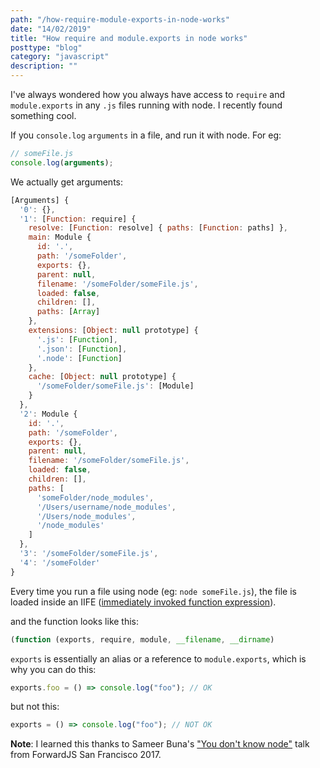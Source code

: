 ```yaml
---
path: "/how-require-module-exports-in-node-works"
date: "14/02/2019"
title: "How require and module.exports in node works"
posttype: "blog"
category: "javascript"
description: ""
---
```


I've always wondered how you always have access to `require` and `module.exports` in any `.js` files running with node. I recently found something cool.

If you `console.log` `arguments` in a file, and run it with node. For eg:

```javascript
// someFile.js
console.log(arguments);
```

We actually get arguments:

```javascript
[Arguments] {
  '0': {},
  '1': [Function: require] {
    resolve: [Function: resolve] { paths: [Function: paths] },
    main: Module {
      id: '.',
      path: '/someFolder',
      exports: {},
      parent: null,
      filename: '/someFolder/someFile.js',
      loaded: false,
      children: [],
      paths: [Array]
    },
    extensions: [Object: null prototype] {
      '.js': [Function],
      '.json': [Function],
      '.node': [Function]
    },
    cache: [Object: null prototype] {
      '/someFolder/someFile.js': [Module]
    }
  },
  '2': Module {
    id: '.',
    path: '/someFolder',
    exports: {},
    parent: null,
    filename: '/someFolder/someFile.js',
    loaded: false,
    children: [],
    paths: [
      'someFolder/node_modules',
      '/Users/username/node_modules',
      '/Users/node_modules',
      '/node_modules'
    ]
  },
  '3': '/someFolder/someFile.js',
  '4': '/someFolder'
}
```

Every time you run a file using node (eg: `node someFile.js`), the file is loaded inside an IIFE ([immediately invoked function expression](https://medium.com/javascript-in-plain-english/https-medium-com-javascript-in-plain-english-stop-feeling-iffy-about-using-an-iife-7b0292aba174)).

and the function looks like this:

```javascript
(function (exports, require, module, __filename, __dirname)
```

`exports` is essentially an alias or a reference to `module.exports`, which is why you can do this:

```javascript
exports.foo = () => console.log("foo"); // OK
```

but not this:

```javascript
exports = () => console.log("foo"); // NOT OK
```

**Note**: I learned this thanks to Sameer Buna's ["You don't know node"](https://www.youtube.com/watch?v=oPo4EQmkjvY) talk from ForwardJS San Francisco 2017.
